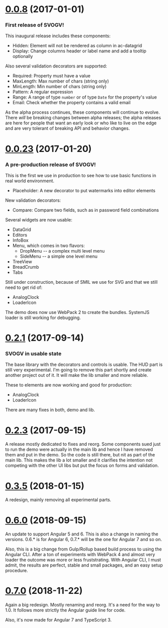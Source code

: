 <a name="0.0.8"></a>
# [0.0.8](https://github.com/joergkrause/svogv/releases/tag/0.0.8) (2017-01-01)

### First release of SVOGV!

This inaugural release includes these components:

* Hidden: Element will not be rendered as column in ac-datagrid
* Display: Change columns header or label name and add a tooltip optionally

Also several validation decorators are supported:

* Required: Property must have a value
* MaxLength: Max number of chars (string only)
* MinLength: Min number of chars (string only)
* Pattern: A regular expression
* Range: A range of type `number` or of type `Date` for the property's value
* Email: Check whether the property contains a valid email

As the alpha process continues, these components will continue to evolve. There *will* be
breaking changes between alpha releases; the alpha releases are here for people that want an
early look or who like to live on the edge and are very tolerant of breaking API and behavior 
changes.

<a name="0.0.23"></a>
# [0.0.23](https://github.com/joergkrause/svogv/releases/tag/0.0.23) (2017-01-20)

### A pre-production release of SVOGV!

This is the first we use in production to see how to use basic functions in real world environment.

* Placeholder: A new decorator to put watermarks into editor elements

New validation decorators:

* Compare: Compare two fields, such as in password field combinations

Several widgets are now usable:

* DataGrid
* Editors
* InfoBox
* Menu, which comes in two flavors:
    * DropMenu -- a complex multi level menu
    * SideMenu -- a simple one level menu
* TreeView
* BreadCrumb
* Tabs

Still under construction, because of SMIL we use for SVG and that we still need to get rid of:

* AnalogClock
* LoaderIcon

The demo does now use WebPack 2 to create the bundles. SystemJS loader is still working for debugging. 

<a name="0.2.1"></a>
# [0.2.1](https://github.com/joergkrause/svogv/releases/tag/0.2.1) (2017-09-14)

### SVOGV in usable state

The base library with the decorators and controls is usable. The HUD part is still very experimental. I'm going to remove this part shortly and create another project out of it. It will make the lib smaller and more reliable.

These to elements are now working and good for production:

* AnalogClock
* LoaderIcon

There are many fixes in both, demo and lib.

<a name="0.2.3"></a>
# [0.2.3](https://github.com/joergkrause/svogv/releases/tag/0.2.3) (2017-09-15)

A release mostly dedicated to fixes and reorg. Some components sued just to run the demo were actually in the main lib and hence I have removed them and put in the demo. So the code is still there, but nit as part of the main lib. This makes the lib a lot smaller and it clarifies the intention not competing with the other UI libs but put the focus on forms and validation.

<a name="0.3.5"></a>
# [0.3.5](https://github.com/joergkrause/svogv/releases/tag/0.3.5) (2018-01-15)

A redesign, mainly removing all experimental parts.

<a name="0.6.0"></a>
# [0.6.0](https://github.com/joergkrause/svogv/releases/tag/0.6.0) (2018-09-15)

An update to support Angular 5 and 6. This is also a change in naming the versions. 0.6.* is for Angular 6, 0.7.* will be the one for Angular 7 and so on.

Also, this is a big change from Gulp/Rollup based build process to using the Angular CLI. After a ton of experiments with WebPack 4 and almost very loader the outcome was more or less fruststrating. With Angular CLI, I must admit, the results are perfect, stable and small packages, and an easy setup procedure.

<a name="0.7.0"></a>
# [0.7.0](https://github.com/joergkrause/svogv/releases/tag/0.7.0) (2018-11-22)

Again a big redesign. Mostly renaming and reorg. It's a need for the way to 1.0. It follows more strictly the Angular guide line for code.

Also, it's now made for Angular 7 and TypeScript 3.
